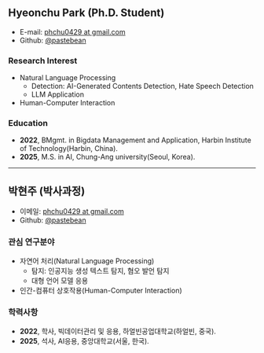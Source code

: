 ## Hyeonchu Park (Ph.D. Student)

- E-mail: [phchu0429 at gmail.com](mailto:phchu0429_at_gmail.com)
- Github: [@pastebean](https://github.com/pastebean)

### Research Interest
- Natural Language Processing
  - Detection: AI-Generated Contents Detection, Hate Speech Detection
  - LLM Application
- Human-Computer Interaction

### Education
- **2022**, BMgmt. in Bigdata Management and Application, Harbin Institute of Technology(Harbin, China).
- **2025**, M.S. in AI, Chung-Ang university(Seoul, Korea).
---
## 박현주 (박사과정)

- 이메일: [phchu0429 at gmail.com](mailto:phchu0429_at_gmail.com)
- Github: [@pastebean](https://github.com/pastebean)

### 관심 연구분야
- 자연어 처리(Natural Language Processing)
  - 탐지: 인공지능 생성 텍스트 탐지, 혐오 발언 탐지 
  - 대형 언어 모델 응용
- 인간-컴퓨터 상호작용(Human-Computer Interaction)
### 학력사항
- **2022**, 학사, 빅데이터관리 및 응용, 하얼빈공업대학교(하얼빈, 중국).
- **2025**, 석사, AI응용, 중앙대학교(서울, 한국).